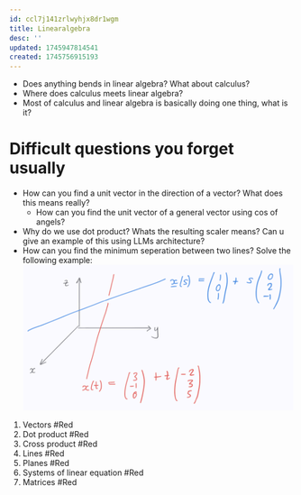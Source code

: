 ```yaml
---
id: ccl7j141zrlwyhjx8dr1wgm
title: Linearalgebra
desc: ''
updated: 1745947814541
created: 1745756915193
---
```


- Does anything bends in linear algebra? What about calculus?
- Where does calculus meets linear algebra? 
- Most of calculus and linear algebra is basically doing one thing, what is it?


# Difficult questions you forget usually
- How can you find a unit vector in the direction of a vector? What does this means really?
  - How can you find the unit vector of a general vector using cos of angels?
- Why do we use dot product? Whats the resulting scaler means? Can u give an example of this using LLMs architecture?
- How can you find the minimum seperation between two lines? Solve the following example: ![alt text](image-8.png)



1. Vectors #Red
2. Dot product #Red
3. Cross product #Red
4. Lines #Red
5. Planes #Red
6. Systems of linear equation #Red
7. Matrices #Red